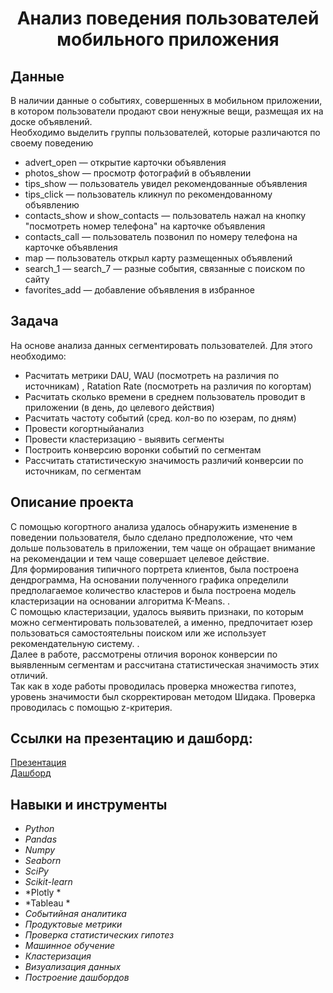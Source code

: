 <h1><center> Анализ поведения пользователей мобильного приложения </center></h1> 

## Данные
В наличии данные о событиях, совершенных в мобильном приложении, в котором пользователи продают свои ненужные вещи, размещая их на доске объявлений.<br>
Необходимо выделить группы пользователей, которые различаются по своему поведению

* advert_open — открытие карточки объявления
* photos_show — просмотр фотографий в объявлении
* tips_show — пользователь увидел рекомендованные объявления
* tips_click — пользователь кликнул по рекомендованному объявлению
* contacts_show и show_contacts — пользователь нажал на кнопку "посмотреть номер телефона" на карточке объявления
* contacts_call — пользователь позвонил по номеру телефона на карточке объявления
* map — пользователь открыл карту размещенных объявлений
* search_1 — search_7 — разные события, связанные с поиском по сайту
* favorites_add — добавление объявления в избранное



## Задача
На основе анализа данных сегментировать пользователей. Для этого необходимо:
-  Расчитать метрики DAU, WAU (посмотреть на различия по источникам) , Ratation Rate (посмотреть на различия по когортам)
- Расчитать сколько времени в среднем пользователь проводит в приложении (в день, до целевого действия)
- Расчитать частоту событий (сред. кол-во по юзерам, по дням)
- Провести когортныйанализ
- Провести кластеризацию - выявить сегменты
- Построить конверсию воронки событий по сегментам
- Рассчитать статистическую значимость различий конверсии по источникам, по сегментам


## Описание проекта

С помощью когортного анализа удалось обнаружить изменение в поведении пользователя, было сделано предположение, что чем дольше пользователь в приложении, тем чаще он обращает внимание на рекомендации и тем чаще совершает целевое действие.<br>
Для формирования типичного портрета клиентов, была построена дендрограмма, На основании полученного графика определили предполагаемое количество кластеров и была построена модель кластеризации на основании алгоритма K-Means. .<br>
С помощью кластеризации, удалось выявить признаки, по которым можно сегментировать пользователей, а именно, предпочитает юзер пользоваться самостоятельны поиском или же использует рекомендательную систему. .<br>
Далее в работе, рассмотрены отличия воронок конверсии по выявленным сегментам и рассчитана статистическая значимость этих отличий.<br> 
Так как в ходе работы проводилась проверка множества гипотез, уровень значимости был скорректирован методом Шидака. Проверка проводилась с помощью z-критерия.<br>


## Ссылки на презентацию и дашборд: 


[Презентация](https://disk.yandex.ru/i/xcjXoWXrW7doEA)<br>
[Дашборд](https://public.tableau.com/profile/dmitrii4257#!/vizhome/_16190206971660/sheet4?publish=yes)




## Навыки и инструменты
-	*Python*
-	*Pandas*
-	*Numpy*
-	*Seaborn*
-	*SciPy*
-  *Scikit-learn*
- *Plotly *
- *Tableau *
- *Cобытийная аналитика*
- *Продуктовые метрики*
- *Проверка статистических гипотез*
- *Машинное обучение*
- *Кластеризация*
- *Визуализация данных*
- *Построение дашбордов*



